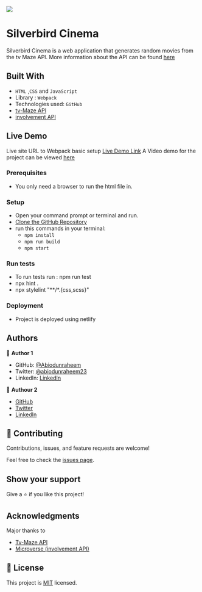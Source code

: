 ![](https://img.shields.io/badge/Microverse-blueviolet)

# Silverbird Cinema
Silverbird Cinema is a web application that generates random movies from the tv Maze API. More information about the API can be found [here](https://www.tvmaze.com/api)


## Built With

- `HTML` ,`CSS` and `JavaScript`
- Library : `Webpack`
- Technologies used: `GitHub`
- [tv-Maze API](https://www.tvmaze.com/api)                                                                                       
- [involvement API](https://www.notion.so/microverse/Involvement-API-869e60b5ad104603aa6db59e08150270)                                                                                                                         

## Live Demo
Live site URL to Webpack basic setup
[Live Demo Link](https://abiodunraheem.github.io/Silverbird-Cinemas/)
A Video demo for the project can be viewed [here](https://drive.google.com/file/d/1EaGz5AwoPCsTAUkvhmhY3CDcD8Y0YFtH/view?usp=sharing)                    

### Prerequisites

- You only need a browser to run the html file in.

### Setup

- Open your command prompt or terminal and run.
- [Clone the GitHub Repository](https://github.com/Abiodunraheem/Silverbird-Cinemas.git)
- run this commands in your terminal:
     - `npm install`
     - `npm run build`
     - `npm start`
                                                                                                                                    
### Run tests

- To run tests run : npm run test
- npx hint .
- npx stylelint "**/*.{css,scss}"    

### Deployment

- Project is deployed using netlify

## Authors

👤 **Author 1**

- GitHub: [@Abiodunraheem](https://github.com/Abiodunraheem)
- Twitter: [@abiodunraheem23](https://twitter.com/abiodunraheem23)
- LinkedIn: [LinkedIn](https://www.linkedin.com/in/abiodun-raheem-908b33154)

👤 **Authour 2**

- [GitHub](https://github.com/GOlivierNation)
- [Twitter](https://twitter.com/Golivier_Nation)
- [LinkedIn](https://www.linkedin.com/in/olivier-gasominali-866962108/)

## 🤝 Contributing

Contributions, issues, and feature requests are welcome!

Feel free to check the [issues page](https://github.com/abiodunraheem/Silverbird-Cinemas/issues).

## Show your support

Give a ⭐️ if you like this project!

## Acknowledgments
Major thanks to 
- [Tv-Maze API](https://www.tvmaze.com/api)                                                                                       
- [Microverse (involvement API)](https://www.notion.so/microverse/Involvement-API-869e60b5ad104603aa6db59e08150270)   


## 📝 License

This project is [MIT](./MIT.md) licensed.
